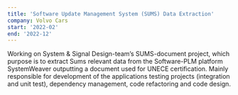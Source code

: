```yaml
---
title: 'Software Update Management System (SUMS) Data Extraction'
company: Volvo Cars
start: '2022-02'
end: '2022-12'
---
```

Working on System & Signal Design-team’s SUMS-document project, which
purpose is to extract Sums relevant data from the Software-PLM platform
SystemWeaver outputting a document used for UNECE certification. Mainly
responsible for development of the applications testing projects (integration
and unit test), dependency management, code refactoring and code design.
